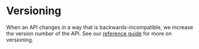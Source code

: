 # Versioning

When an API changes in a way that is backwards-incompatible, we increase the version number of the API. See our [reference guide](https://developer.service.hmrc.gov.uk/api-documentation/docs/reference-guide#versioning) for more on versioning.